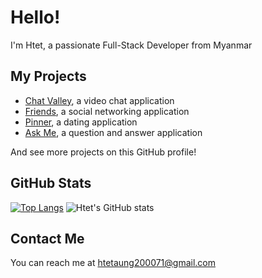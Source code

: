 # Hello!

I'm Htet, a passionate Full-Stack Developer from Myanmar

## My Projects

* [Chat Valley](https://chat-valley-c8j2.onrender.com/), a video chat application
* [Friends](https://www.youtube.com/watch?v=YVJtvKztXcA), a social networking application
* [Pinner](https://www.youtube.com/watch?v=REYGXIMTIXY), a dating application
* [Ask Me](https://askme-sigma.vercel.app/), a question and answer application 

And see more projects on this GitHub profile!

## GitHub Stats

[![Top Langs](https://github-readme-stats.vercel.app/api/top-langs/?username=Htetaungkyaw71&langs_count=3)](https://github.com/Htetaungkyaw71) ![Htet's GitHub stats](https://github-readme-stats.vercel.app/api?username=Htetaungkyaw71&show_icons=true&theme=transparent&line_height=27)


## Contact Me

You can reach me at <htetaung200071@gmail.com>

